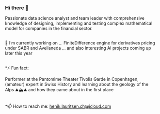 ### Hi there 👋

Passionate data science analyst and team leader with comprehensive knowledge of designing, implementing and testing complex mathematical model for companies in the financial sector.

\
🔭 I’m currently working on ... 
FiniteDifference engine for derivatives pricing under SABR and Avellaneda ... and also interesting AI projects coming up later this year


\
*⚡ Fun fact:

Performer at the Pantomime Theater Tivolis Garde in Copenhagen, (amateur) expert in Swiss History and learning about the geology of the Alps ⛰️🏔️⛰️ and how they came about in the first place

\
*📫 How to reach me:
henik.lauritsen.ch@icloud.com


<!--
**henrik-lauritsen-ch/henrik-lauritsen-ch** is a ✨ _special_ ✨ repository because its `README.md` (this file) appears on your GitHub profile.

Here are some ideas to get you started:

- 🔭 I’m currently working on ...
- 🌱 I’m currently learning ...
- 👯 I’m looking to collaborate on ...
- 🤔 I’m looking for help with ...
- 💬 Ask me about ...
- 📫 How to reach me: ...
- 😄 Pronouns: ...
- ⚡ Fun fact: ...
-->
